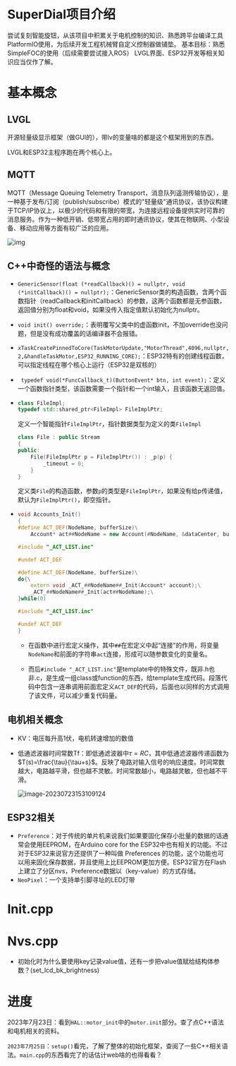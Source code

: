 # SuperDial项目介绍

尝试复刻智能旋钮，从该项目中积累关于电机控制的知识、熟悉跨平台编译工具PlatformIO使用，为后续开发工程机械臂自定义控制器做铺垫。
基本目标：熟悉SimpleFOC的使用（后续需要尝试接入ROS）
LVGL界面、ESP32开发等相关知识应当仅作了解。

# 基本概念

## LVGL
开源轻量级显示框架（做GUI的），带lv的变量啥的都是这个框架用到的东西。

LVGL和ESP32主程序跑在两个核心上。

## MQTT

MQTT（Message Queuing Telemetry Transport，消息队列遥测传输协议），是一种基于发布/订阅（publish/subscribe）模式的"轻量级"通讯协议，该协议构建于TCP/IP协议上，以极少的代码和有限的带宽，为连接远程设备提供实时可靠的消息服务。作为一种低开销、低带宽占用的即时通讯协议，使其在物联网、小型设备、移动应用等方面有较广泛的应用。

![img](https://static.runoob.com/images/mix/mqtt-fidge-2.svg)



## C++中奇怪的语法与概念
* `GenericSensor(float (*readCallback)() = nullptr, void (*initCallback)() = nullptr);`：GenericSensor类的构造函数，含两个函数指针（readCallback和initCallback）的参数，这两个函数都是无参函数，返回值分别为float和void，如果没传入指定值默认初始化为nullptr。
* `void init() override;`：表明覆写父类中的虚函数init，不加override也没问题，但是没有成功覆盖的话编译器不会报错。
* `xTaskCreatePinnedToCore(TaskMotorUpdate,"MotorThread",4096,nullptr,2,&handleTaskMotor,ESP32_RUNNING_CORE);`：ESP32特有的创建线程函数，可以指定线程在哪个核心上运行（ESP32是双核的）
* ` typedef void(*FuncCallback_t)(ButtonEvent* btn, int event);`：定义一个函数指针类型，该函数需要一个指针和一个int输入，且该函数无返回值。
* ```C++
  class FileImpl;
  typedef std::shared_ptr<FileImpl> FileImplPtr;
  ```

  定义一个智能指针`FileImplPtr`，指针数据类型为定义的类`FileImpl`

  ```c++
  class File : public Stream
  {
  public:
      File(FileImplPtr p = FileImplPtr()) : _p(p) {
          _timeout = 0;
      }
  }
  ```

  定义类`File`的构造函数，参数`p`的类型是`FileImplPtr`，如果没有给p传递值，默认为`FileImplPtr()`，即空指针。

* ```C++
  void Accounts_Init()
  {
  #define ACT_DEF(NodeName, bufferSize)\
      Account* act##NodeName = new Account(#NodeName, &dataCenter, bufferSize);
  
  #include "_ACT_LIST.inc"
  
  #undef ACT_DEF
  
  #define ACT_DEF(NodeName, bufferSize)\
  do{\
      extern void _ACT_##NodeName##_Init(Account* account);\
      _ACT_##NodeName##_Init(act##NodeName);\
  }while(0)
  
  #include "_ACT_LIST.inc"
  
  #undef ACT_DEF
  }
  
  ```

  * 在函数中进行宏定义操作，其中`##`在宏定义中起“连接”的作用，将变量`NodeName`和前面的字符串`act`连接，形成可以随参数变化的变量名。

  * 而后`#include "_ACT_LIST.inc"`是template中的特殊文件，既非.h也非.c，是生成一组class或function的东西，给template生成代码。段落代码中包含一连串调用前面宏定义`ACT_DEF`的代码，后面也以同样的方式调用了该文件，可以减少重复代码量。
## 电机相关概念
* KV：电压每升高1伏，电机转速增加的数值

* 低通滤波器时间常数Tf：即低通滤波器中$\tau=RC$，其中低通滤波器传递函数为$T(s)=\frac{\tau}{\tau+s}$。反映了电路对输入信号的响应速度。时间常数越大，电路越平滑，但也越不灵敏。时间常数越小，电路越灵敏，但也越不平滑。

  ![image-20230723153109124](Note.assets/image-20230723153109124.png)

## ESP32相关

* `Preference`：对于传统的单片机来说我们如果要固化保存小批量的数据的话通常会使用EEPROM，在Arduino core for the ESP32中也有相关的功能。不过对于ESP32来说官方还提供了一种叫做 Preferences 的功能，这个功能也可以用来固化保存数据，并且使用上比EEPROM更加方便。ESP32官方在Flash上建立了分区nvs，Preference数据以（key-value）的方式存储。
* `NeoPixel`：一个支持单引脚寻址的LED灯带

# Init.cpp


# Nvs.cpp
* 初始化时为什么要使用key记录value值，还有一步把value值赋给结构体参数？(set_lcd_bk_brightness)

# 进度

2023年7月23日：看到`HAL::motor_init`中的`motor.init`部分。查了点C++语法和电机相关的资料。

`2023年7月25日`：`setup()`看完，了解了整体的初始化框架，查阅了一些C++相关语法。`main.cpp`的东西看完了的话估计web啥的也得看看？
